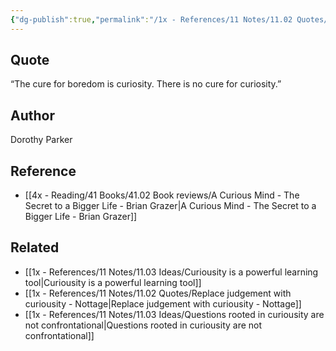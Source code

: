 ```yaml
---
{"dg-publish":true,"permalink":"/1x - References/11 Notes/11.02 Quotes/The cure for boredom is curiosity. There is no cure for curiosity - Dorothy Parker/","title":"The cure for boredom is curiosity. There is no cure for curiosity - Dorothy Parker","created":"2023-09-26T21:49:08.000+03:00","updated":"2024-02-14T20:18:38.189+03:00"}
---
```



## Quote
“The cure for boredom is curiosity. There is no cure for curiosity.”

## Author
Dorothy Parker

## Reference
- [[4x - Reading/41 Books/41.02 Book reviews/A Curious Mind - The Secret to a Bigger Life - Brian Grazer\|A Curious Mind - The Secret to a Bigger Life - Brian Grazer]]

## Related
- [[1x - References/11 Notes/11.03 Ideas/Curiousity is a powerful learning tool\|Curiousity is a powerful learning tool]]
- [[1x - References/11 Notes/11.02 Quotes/Replace judgement with curiousity - Nottage\|Replace judgement with curiousity - Nottage]]
- [[1x - References/11 Notes/11.03 Ideas/Questions rooted in curiousity are not confrontational\|Questions rooted in curiousity are not confrontational]]
